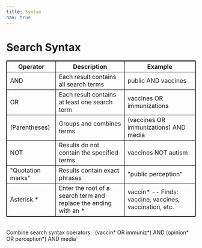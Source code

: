 ```yaml
---
title: Syntax
nav: true
---
```

# Search Syntax
<style>
table, th, td { border: 1px solid black; }
</style>

Operator | Description | Example 
----------------- | ----------- | -------
AND               | Each result contains all search terms | public AND vaccines
OR                | Each result contains at least one search term | vaccines OR immunizations
(Parentheses)     | Groups and combines terms | (vaccines OR immunizations) AND media
NOT               | Results do not contain the specified terms | vaccines NOT autism
"Quotation marks" | Results contain exact phrases | "public perception"
Asterisk *        | Enter the root of a search term and replace the ending with an * | vaccin* -- Finds: vaccine, vaccines, vaccination, etc.

<br>
Combine search syntax operators: 
`(vaccin* OR immuniz*) AND (opinion* OR perception*) AND media`
